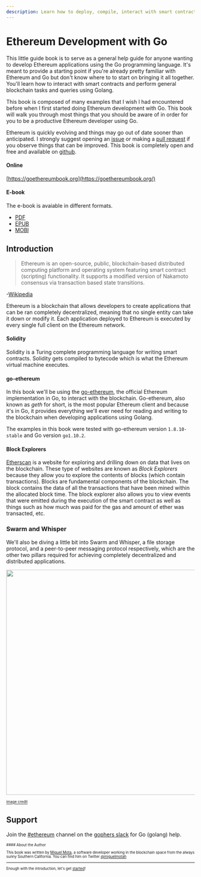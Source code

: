```yaml
---
description: Learn how to deploy, compile, interact with smart contracts, send transactions, use the swarm and whisper protocols, and much more with this little guide book on Ethereum Development with Go.
---
```


# Ethereum Development with Go

This little guide book is to serve as a general help guide for anyone wanting to develop Ethereum applications using the Go programming language. It's meant to provide a starting point if you're already pretty familiar with Ethereum and Go but don't know where to to start on bringing it all together. You'll learn how to interact with smart contracts and perform general blockchain tasks and queries using Golang.

This book is composed of many examples that I wish I had encountered before when I first started doing Ethereum development with Go. This book will walk you through most things that you should be aware of in order for you to be a productive Ethereum developer using Go.

Ethereum is quickly evolving and things may go out of date sooner than anticipated. I strongly suggest opening an [issue](https://github.com/miguelmota/ethereum-development-with-go-book/issues) or making a [pull request](https://github.com/miguelmota/ethereum-development-with-go-book/pulls) if you observe things that can be improved. This book is completely open and free and available on [github](https://github.com/miguelmota/ethereum-development-with-go-book).

#### Online

[https://goethereumbook.org](https://goethereumbook.org/)

#### E-book

The e-book is avaiable in different formats.

- [PDF](https://goethereumbook.org/ethereum-development-with-go.pdf)
- [EPUB](https://goethereumbook.org/ethereum-development-with-go.epub)
- [MOBI](https://goethereumbook.org/ethereum-development-with-go.mobi)

## Introduction

> Ethereum is an open-source, public, blockchain-based distributed computing platform and operating system featuring smart contract (scripting) functionality. It supports a modified version of Nakamoto consensus via transaction based state transitions.

-[Wikipedia](https://en.wikipedia.org/wiki/Ethereum)

Ethereum is a blockchain that allows developers to create applications that can be ran completely decentralized, meaning that no single entity can take it down or modify it. Each application deployed to Ethereum is executed by every single full client on the Ethereum network.

#### Solidity

Solidity is a Turing complete programming language for writing smart contracts. Solidity gets compiled to bytecode which is what the Ethereum virtual machine executes.

#### go-ethereum

In this book we'll be using the [go-ethereum](https://github.com/ethereum/go-ethereum), the official Ethereum implementation in Go, to interact with the blockchain. Go-ethereum, also known as *geth* for short, is the most popular Ethereum client and because it's in Go, it provides everything we'll ever need for reading and writing to the blockchain when developing applications using Golang.

The examples in this book were tested with go-ethereum version `1.8.10-stable` and Go version `go1.10.2`.

#### Block Explorers

[Etherscan](https://etherscan.io/) is a website for exploring and drilling down on data that lives on the blockchain. These type of websites are known as *Block Explorers* because they allow you to explore the contents of blocks (which contain transactions). Blocks are fundamental components of the blockchain. The block contains the data of all the transactions that have been mined within the allocated block time. The block explorer also allows you to view events that were emitted during the execution of the smart contract as well as things such as how much was paid for the gas and amount of ether was transacted, etc.

### Swarm and Whisper

We'll also be diving a little bit into Swarm and Whisper, a file storage protocol, and a peer-to-peer messaging protocol respectively, which are the other two pillars required for achieving completely decentralized and distributed applications.

<img src="https://user-images.githubusercontent.com/168240/41317815-2e287afe-6e4b-11e8-89d8-4ec959988b64.png" width="600"/>

<sup><sub><a href="https://ethereum.stackexchange.com/a/388/5093">image credit</a></sub></sup>

## Support

Join the [#ethereum](https://gophers.slack.com/messages/C9HP1S9V2/) channel on the [gophers slack](https://invite.slack.golangbridge.org/) for Go (golang) help.

<sup>
  <sub>
#### About the Author

  This book was written by [Miguel Mota](https://github.com/miguelmota), a software developer working in the blockchain space from the always sunny Southern California. You can find him on Twitter [@miguelmotah](https://twitter.com/miguelmotah)
  </sub>
</sup>

---

Enough with the introduction, let's get [started](../en/client)!
